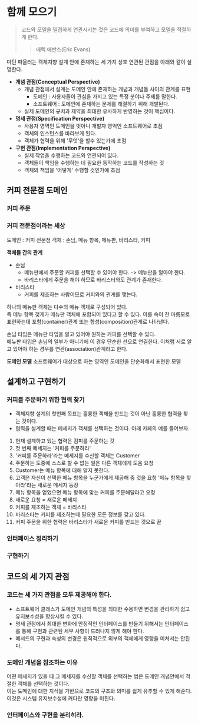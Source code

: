 # 함께 모으기
>코드와 모델을 밀접하게 연관시키는 것은 코드에 의미를 부여하고 모델을 적절하게 한다.
>> 에렉 에반스(Eric Evans)

마틴 파울러는 객체지향 설계 안에 존재하는 세 가지 상호 연관된 관점을 아래와 같이 설명한다.
- **개념 관점(Conceptual Perspective)**
  - 개념 관점에서 설계는 도메인 안에 존재하는 개념과 개념들 사이의 관계를 표현
    - 도메인 : 사용자들이 관심을 가지고 있는 특정 분야나 주제를 말한다.
    - 소프트웨어 : 도메인에 존재하는 문제를 해결하기 위해 개발된다.
  - 실제 도메인의 규치과 제약을 최대한 유사하게 반영하는 것이 핵심이다.
- **명세 관점(Specification Perspective)**
  - 사용자 영역인 도메인을 벗아니 개발자 영억인 소프트웨어로 초점
  - 객체의 인스턴스를 바라보게 된다.
  - 객체가 협력을 위해 '무엇'을 할수 있는가에 초점
- **구현 관점(Implementation Perspective)**
  - 실제 작업을 수행하는 코드와 연관되어 있다.
  - 객체들이 책임을 수행하는 데 필요한 동작하는 코드를 작성하는 것
  - 객체의 책임을 '어떻게' 수행할 것인가에 초점
  
## 커피 전문점 도메인
### 커피 주문
### 커피 전문점이라는 세상
도메인 : 커피 전문점
객체 : 손님, 메뉴 항목, 메뉴판, 바리스타, 커피

**객체들 간의 관계**
- 손님
  - 메뉴판에서 주문할 커피를 선택할 수 있어야 한다. -> 메뉴판을 알아야 한다.
  - 바리스타에게 주문을 해야 하므로 바리스터와도 관계가 존재한다.
- 바리스타 
  - 커피를 제조하는 사람이므로 커피와의 관계를 맺는다.

하나의 메뉴판 객체는 다수의 메뉴 객체로 구성되어 있다.\
즉 메뉴 항목 갳게가 메뉴판 객체에 포함되어 있다고 할 수 있다.
이를 속이 찬 마름모로 표현하는데 포함(container)관계 또는 합성(composition)관계로 나타낸다.

손님 타입은 메뉴판 타입을 알고 있어야 원하는 커피를 선택할 수 있다.\
메뉴판 타입은 손님의 일부가 아니기에 이 경우 단순한 선으로 연결한다.
이처럼 서로 알고 있어야 하는 경우를 연관(association)관계라고 한다.

**도메인 모델** 
소프트웨어가 대상으로 하는 영역인 도메인을 단순화해서 표현한 모델

## 설계하고 구현하기
### 커피를 주문하기 위한 협력 찾기
- 객체지향 설계의 첫번째 목표는 훌륭한 객체을 만드는 것이 아닌 훌륭한 협력을 찾는 것이다.
- 협력을 설계할 때는 메세지가 객체를 선택하는 것이다.
아래 카페의 예를 들어보자.
1. 현재 설계하고 있는 협력은 컴피를 주문하는 것
2. 첫 번째 메세지는 '커피를 주문하라'
3. '커피를 주문하라'라는 메세지를 수신할 객체는 Customer
4. 주문하는 도중에 스스로 할 수 없는 일은 다른 객체에게 도움 요청 
5. Customer는 메뉴 항목에 대해 알지 못한다.
6. 고객은 자신이 선택한 메뉴 항목을 누군가에게 제공해 중 것을 요청 '메뉴 항목을 찾아라'라는 새로운 메세지 등장
7. 메뉴 항목을 얻었으면 메뉴 항목에 맞는 커피를 주문해달라고 요청
8. 새로운 요청 = 새로운 메세지
9. 커피를 제조하는 객체 = 바리스타
10. 바리스타는 커피를 제조하는데 필요한 모든 정보를 갖고 있다.
11. 커피 주문을 위한 협력은 바리스타가 새로운 커피를 만드는 것으로 끝
### 인터페이스 정리하기
### 구현하기

## 코드의 세 가지 관점
### 코드는 세 가지 관점을 모두 제공해야 한다.
- 소프트웨어 클래스가 도메인 개념의 특성을 최대한 수용하면 변경을 관리하기 쉽고 유지보수성을 향상시킬 수 있다.
- 명세 관점에서 최대한 변화에 안정적인 인터페이스를 만들기 위해서는 인터페이스를 통해 구현과 관련된 세부 사항이 드러나지 않게 해야 한다.
- 메서드의 구현과 속성의 변경은 원칙적으로 외부의 객체에게 영향을 미쳐서는 안된다.

### 도메인 개념을 참조하는 이유
어떤 메세지가 있을 때 그 메세지를 수신할 객체를 선택하는 법은 도메인 개념안에서 적절한 객체를 선택하는 것이다.\
이는 도메인에 대한 지식을 기반으로 코드의 구조와 의미를 쉽게 유추할 수 있게 해준다.
이것은 시스템 유지보수성에 커다란 영향을 미친다.

### 인터페이스와 구현을 분리히라.




